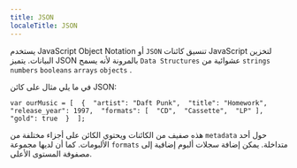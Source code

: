 ```yaml
---
title: JSON
localeTitle: JSON
---
```

يستخدم JavaScript Object Notation أو `JSON` تنسيق كائنات JavaScript لتخزين البيانات. يتميز JSON بالمرونة لأنه يسمح `Data Structures` عشوائية من `strings` `numbers` `booleans` `arrays` `objects` .

في ما يلي مثال على كائن JSON:

 `var ourMusic = [ 
  { 
    "artist": "Daft Punk", 
    "title": "Homework", 
    "release_year": 1997, 
    "formats": [ 
      "CD", 
      "Cassette", 
      "LP" ], 
    "gold": true 
  } 
 ]; 
` 

هذه صفيف من الكائنات ويحتوي الكائن على أجزاء مختلفة من `metadata` حول أحد الألبومات. كما أن لديها مجموعة `formats` متداخلة. يمكن إضافة سجلات ألبوم إضافية إلى مصفوفة المستوى الأعلى.